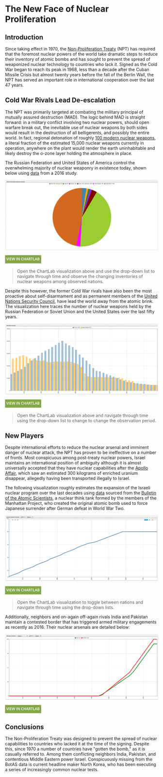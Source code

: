 # The New Face of Nuclear Proliferation

## Introduction

Since taking effect in 1970, the [Non-Proliferation Treaty](https://www.iaea.org/publications/documents/infcircs/treaty-non-proliferation-nuclear-weapons)
(NPT) has required that the foremost nuclear powers of the world take dramatic steps to reduce their inventory of atomic bombs and has
sought to prevent the spread of weaponized nuclear technology to countries who lack it. Signed as the Cold War began to reach its peak in 1968,
less than a decade after the Cuban Missile Crisis but almost twenty years before the fall of the Berlin Wall, the NPT has
served an important role in international cooperation over the last 47 years.

## Cold War Rivals Lead De-escalation

The NPT was primarily targeted at combating the military principal of mutually assured destruction (MAD). The logic behind MAD is straight
forward: in a military conflict involving two nuclear powers, should open warfare break out, the inevitable use of nuclear weapons by both
sides would result in the destruction of all belligerents, and possibly the entire world. In fact, regional detonation of
roughly [100 modern nuclear weapons](https://www.globalzero.org/blog/how-many-nukes-would-it-take-render-earth-uninhabitable),
a literal fraction of the estimated 15,000 nuclear weapons currently in operation, anywhere on the plant would render the earth
uninhabitable and likely destroy the o-zone layer holding the atmosphere in place.

The Russian Federation and United States of America control the overwhelming majority of nuclear weaponry in existence today,
shown below using [data](https://ourworldindata.org/nuclear-weapons/) from a 2016 study.

![](./images/nuke-01.png)

[![View in ChartLab](../images/new-button.png)](https://apps.axibase.com/chartlab/62a380f8/2/#fullscreen)

> Open the ChartLab visualization above and use the drop-down list to navigate through time and observe the changing inventories
of nuclear weapons among observed nations.

Despite this however, the former Cold War rivals have also been the most proactive about self-disarmament and as permanent
members of the [United Nations Security Council](https://www.un.org/en/sc/members/), have lead the world away from the atomic brink.
The visualization here traces the number of nuclear weapons held by the Russian Federation or Soviet Union and the United States over
the last fifty years.

![](./images/nuke-02.png)

[![View in ChartLab](../images/new-button.png)](https://apps.axibase.com/chartlab/62a380f8/3/#fullscreen)

> Open the ChartLab visualization above and navigate through time using the drop-down list to change to change the observation period.

## New Players

Despite international efforts to reduce the nuclear arsenal and imminent danger of nuclear attack, the NPT has proven to be
ineffective on a number of fronts. Most conspicuous among post-treaty nuclear powers, Israel maintains an international position of
ambiguity although it is almost universally accepted that they have nuclear capabilities after the [Apollo Affair](https://nsarchive.gwu.edu/nukevault/ebb565-Was-U.S.-Nuclear-Weapons-Fuel-Diverted-to-Israel/),
which saw an estimated 300 kilograms of enriched uranium disappear, allegedly having been transported illegally to Israel.

The following visualization roughly estimates the expansion of the Israeli nuclear program over the last decades using [data](https://thebulletin.org/nuclear-notebook-multimedia)
sourced from the [Bulletin of the Atomic Scientists](https://thebulletin.org/), a nuclear think tank formed by the members
of the Manhattan Project, who created the original atomic bomb used to force Japanese surrender after German defeat in
World War Two.

![](./images/nuke-03.png)

[![View in ChartLab](../images/new-button.png)](https://apps.axibase.com/chartlab/62a380f8/5/#fullscreen)

> Open the ChartLab visualization to toggle between nations and navigate through time using the drop-down lists.

Additionally, neighbors and on-again off-again rivals India and Pakistan maintain a contested border that has triggered armed
military engagements as recently as 2016. Their nuclear arsenals are detailed below:

![](./images/nuke-04.png)

[![View in ChartLab](../images/new-button.png)](https://apps.axibase.com/chartlab/62a380f8/6/#fullscreen)

## Conclusions

The Non-Proliferation Treaty was designed to prevent the spread of nuclear capabilities to countries who lacked it at the time
of the signing. Despite this, since 1970 a number of countries have "gotten the bomb," as it is casually referred to. Among them
conflicting neighbors India, Pakistan, and contentious Middle Eastern power Israel. Conspicuously missing from the BotAS data
is current headline maker North Korea, who has been executing a series of increasingly common nuclear tests.